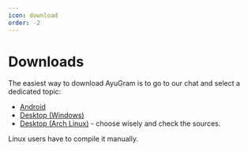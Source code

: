 ```yaml
---
icon: download
order: -2
---
```


# Downloads

The easiest way to download AyuGram is to go to our chat and select a dedicated topic:

- [Android](https://t.me/ayugramchat/1238)
- [Desktop (Windows)](https://t.me/ayugramchat/12788)
- [Desktop (Arch Linux)](https://aur.archlinux.org/packages?O=0&K=ayugram) - choose wisely and check the sources.

Linux users have to compile it manually.
